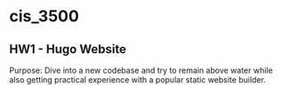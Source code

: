 # cis_3500

## HW1 - Hugo Website

Purpose: Dive into a new codebase and try to remain above water while also getting practical experience with a popular static website builder.

